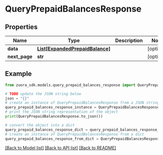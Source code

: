 # QueryPrepaidBalancesResponse



## Properties

Name | Type | Description | Notes
------------ | ------------- | ------------- | -------------
**data** | [**List[ExpandedPrepaidBalance]**](ExpandedPrepaidBalance.md) |  | [optional] 
**next_page** | **str** |  | [optional] 

## Example

```python
from zuora_sdk.models.query_prepaid_balances_response import QueryPrepaidBalancesResponse

# TODO update the JSON string below
json = "{}"
# create an instance of QueryPrepaidBalancesResponse from a JSON string
query_prepaid_balances_response_instance = QueryPrepaidBalancesResponse.from_json(json)
# print the JSON string representation of the object
print(QueryPrepaidBalancesResponse.to_json())

# convert the object into a dict
query_prepaid_balances_response_dict = query_prepaid_balances_response_instance.to_dict()
# create an instance of QueryPrepaidBalancesResponse from a dict
query_prepaid_balances_response_from_dict = QueryPrepaidBalancesResponse.from_dict(query_prepaid_balances_response_dict)
```
[[Back to Model list]](../README.md#documentation-for-models) [[Back to API list]](../README.md#documentation-for-api-endpoints) [[Back to README]](../README.md)


